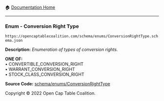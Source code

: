 :house: [Documentation Home](../../../README.md)

---

### Enum - Conversion Right Type

`https://opencaptablecoalition.com/schema/enums/ConversionRightType.schema.json`

**Description:** _Enumeration of types of conversion rights._

**ONE OF:**</br>&bull; CONVERTIBLE_CONVERSION_RIGHT </br>&bull; WARRANT_CONVERSION_RIGHT </br>&bull; STOCK_CLASS_CONVERSION_RIGHT

**Source Code:** [schema/enums/ConversionRightType](../../../../schema/enums/ConversionRightType.schema.json)

Copyright © 2022 Open Cap Table Coalition.
